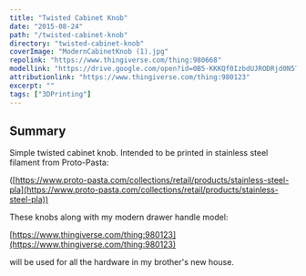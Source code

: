 ```yaml
---
title: "Twisted Cabinet Knob"
date: "2015-08-24"
path: "/twisted-cabinet-knob"
directory: "twisted-cabinet-knob"
coverImage: "ModernCabinetKnob (1).jpg"
repolink: "https://www.thingiverse.com/thing:980668"
modellink: "https://drive.google.com/open?id=0B5-KKKQf0IzbdUJRODRjd0N5T3c"
attributionlink: "https://www.thingiverse.com/thing:980123"
excerpt: ""
tags: ["3DPrinting"]
---
```


## Summary

Simple twisted cabinet knob. Intended to be printed in stainless steel filament from Proto-Pasta:

([https://www.proto-pasta.com/collections/retail/products/stainless-steel-pla](https://www.proto-pasta.com/collections/retail/products/stainless-steel-pla))

These knobs along with my modern drawer handle model:

[https://www.thingiverse.com/thing:980123](https://www.thingiverse.com/thing:980123)

will be used for all the hardware in my brother's new house.